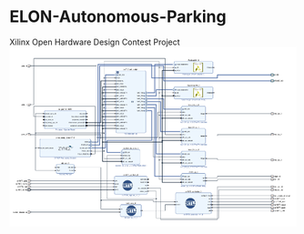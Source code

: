 # ELON-Autonomous-Parking
Xilinx Open Hardware Design Contest Project
![Block Diagram](/Block_diagram.png)
